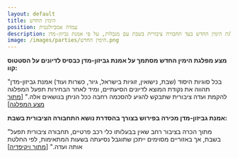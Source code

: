 ```yaml
---
layout: default
title: הימין החדש
position: עמדה אמביולנטית
description: מפלגת הימין החדש בעד תחבורה ציבורית בשבת עם מגבלות, על פי אמנת גביזון-מדן
image: /images/parties/הימין החדש.png
---
```


**מצע מפלגת הימין החדש מסתמך על אמנת גביזון-מדן כבסיס לדיונים על הסטטוס קוו:**

"בכל סוגיות היסוד (שבת, נישואין, זוגיות בישראל, גיור, כשרות ועוד) אמנת גביזון-מדן תהווה את נקודת המוצא לדיונים הסיעתיים, ומיד לאחר הבחירות תפעל המפלגה להקמת ועדה ציבורית שתבקש להגיע להסכמה רחבה ככל הניתן בנושאים אלה." [[מתוך מצע המפלגה](https://newyamin.blob.core.windows.net/public/Agenda.pdf)]

**אמנת גביזון-מדן מכירה בפירוש בצורך בהסדרת נושא התחבורה הציבורית בשבת:**  

"מתוך הכרה בציבור רחב שאין בבעלותו כלי רכב פרטיים, תחבורה ציבורית תפעל בשבת, אך באזוריים מסוימים ייתכן שתוגבל נסיעתה בשעות המתאימות, לפי החלטת אותה ועדה." [[מתוך ויקיפדיה](https://he.wikipedia.org/wiki/אמנת_גביזון-מדן)]

